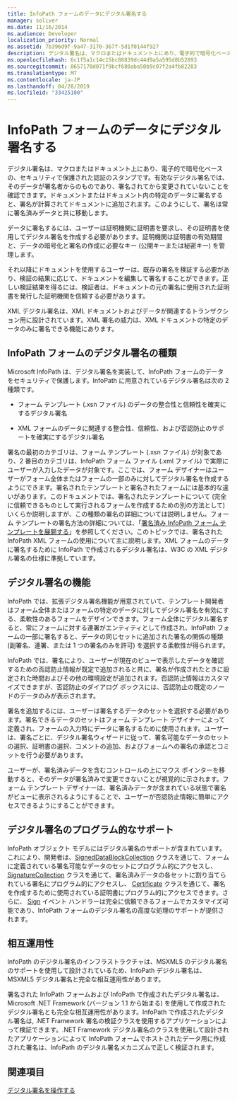 ```yaml
---
title: InfoPath フォームのデータにデジタル署名する
manager: soliver
ms.date: 11/16/2014
ms.audience: Developer
localization_priority: Normal
ms.assetid: 7b396d9f-9a47-3170-367f-5d1f0144f927
description: デジタル署名は、マクロまたはドキュメント上にあり、電子的で暗号化ベースの、セキュリティで保護された認証のスタンプです。有効なデジタル署名では、そのデータが署名者からのものであり、署名されてから変更されていないことを確認できます。ドキュメントまたはドキュメント内の特定のデータに署名すると、署名が計算されてドキュメントに追加されます。このようにして、署名は常に署名済みデータと共に移動します。
ms.openlocfilehash: 6c1f5a1c14c15bc88839dc44d9a5a595d8b52893
ms.sourcegitcommit: 8657170d071f9bcf680aba50b9c07f2a4fb82283
ms.translationtype: MT
ms.contentlocale: ja-JP
ms.lasthandoff: 04/28/2019
ms.locfileid: "33425100"
---
```

# <a name="digitally-signing-data-in-infopath-forms"></a>InfoPath フォームのデータにデジタル署名する

デジタル署名は、マクロまたはドキュメント上にあり、電子的で暗号化ベースの、セキュリティで保護された認証のスタンプです。有効なデジタル署名では、そのデータが署名者からのものであり、署名されてから変更されていないことを確認できます。ドキュメントまたはドキュメント内の特定のデータに署名すると、署名が計算されてドキュメントに追加されます。このようにして、署名は常に署名済みデータと共に移動します。
  
データに署名するには、ユーザーは証明機関に証明書を要求し、その証明書を使用してデジタル署名を作成する必要があります。証明機関は証明書の有効期間と、データの暗号化と署名の作成に必要なキー (公開キーまたは秘密キー) を管理します。
  
それ以降にドキュメントを使用するユーザーは、既存の署名を検証する必要があり、検証の結果に応じて、ドキュメントを編集して署名することができます。正しい検証結果を得るには、検証者は、ドキュメントの元の署名に使用された証明書を発行した証明機関を信頼する必要があります。
  
XML デジタル署名は、XML ドキュメントおよびデータが関連するトランザクション用に設計されています。XML 署名の威力は、XML ドキュメントの特定のデータのみに署名できる機能にあります。
  
## <a name="types-of-digital-signatures-in-infopath-forms"></a>InfoPath フォームのデジタル署名の種類

Microsoft InfoPath は、デジタル署名を実装して、InfoPath フォームのデータをセキュリティで保護します。InfoPath に用意されているデジタル署名は次の 2 種類です。
  
- フォーム テンプレート (.xsn ファイル) のデータの整合性と信頼性を確実にするデジタル署名
    
- XML フォームのデータに関連する整合性、信頼性、および否認防止のサポートを確実にするデジタル署名
    
署名の最初のカテゴリは、フォーム テンプレート (.xsn ファイル) が対象であり、2 番目のカテゴリは、InfoPath フォーム ファイル (.xml ファイル) で実際にユーザーが入力したデータが対象です。ここでは、フォーム デザイナーはユーザーがフォーム全体またはフォームの一部のみに対してデジタル署名を作成するようにできます。署名されたテンプレートと署名されたフォームには基本的な違いがあります。このドキュメントでは、署名されたテンプレートについて (完全に信頼できるものとして実行されるフォームを作成するための別の方法として) いくらか説明しますが、この種類の署名の詳細については説明しません。フォーム テンプレートの署名方法の詳細については、「[署名済み InfoPath フォーム テンプレートを展開する](deploying-signed-infopath-form-templates.md)」を参照してください。このトピックでは、署名された InfoPath XML フォームの使用について主に説明します。XML フォームのデータに署名するために InfoPath で作成されるデジタル署名は、W3C の XML デジタル署名の仕様に準拠しています。 
  
## <a name="digital-signatures-features"></a>デジタル署名の機能

InfoPath では、拡張デジタル署名機能が用意されていて、テンプレート開発者はフォーム全体またはフォームの特定のデータに対してデジタル署名を有効にする、柔軟性のあるフォームをデザインできます。フォーム全体にデジタル署名すると、常にフォームに対する連署がエンティティとして作成され、InfoPath フォームの一部に署名すると、データの同じセットに追加された署名の関係の種類 (副署名、連署、または 1 つの署名のみを許可) を選択する柔軟性が得られます。
  
InfoPath では、署名により、ユーザーが現在のビューで表示したデータを確認するための否認防止情報が既定で追加されると共に、署名が作成されたときに設定された時間およびその他の環境設定が追加されます。否認防止情報はカスタマイズできますが、否認防止のダイアログ ボックスには、否認防止の既定のノードのデータのみが表示されます。
  
署名を追加するには、ユーザーは署名するデータのセットを選択する必要があります。署名できるデータのセットはフォーム テンプレート デザイナーによって定義され、フォームの入力時にデータに署名するために使用されます。ユーザーは、署名ごとに、デジタル署名ウィザードに従って、署名可能なデータのセットの選択、証明書の選択、コメントの追加、およびフォームへの署名の承認とコミットを行う必要があります。
  
ユーザーが、署名済みデータを含むコントロールの上にマウス ポインターを移動すると、そのデータが署名済みで変更できないことが視覚的に示されます。フォーム テンプレート デザイナーは、署名済みデータが含まれている状態で署名がビューに表示されるようにすることで、ユーザーが否認防止情報に簡単にアクセスできるようにすることができます。
  
## <a name="programmatic-support-for-digital-signatures"></a>デジタル署名のプログラム的なサポート

InfoPath オブジェクト モデルにはデジタル署名のサポートが含まれています。これにより、開発者は、[SignedDataBlockCollection](https://msdn.microsoft.com/library/Microsoft.Office.InfoPath.SignedDataBlockCollection.aspx) クラスを通じて、フォームに定義されている署名可能なデータのセットにプログラム的にアクセスし、 [SignatureCollection](https://msdn.microsoft.com/library/Microsoft.Office.InfoPath.SignatureCollection.aspx) クラスを通じて、署名済みデータの各セットに割り当てられている署名にプログラム的にアクセスし、 [Certificate](https://msdn.microsoft.com/library/Microsoft.Office.InfoPath.Certificate.aspx) クラスを通じて、署名を作成するために使用されている証明書にプログラム的にアクセスできます。さらに、 [Sign](https://msdn.microsoft.com/library/Microsoft.Office.InfoPath.FormEvents.Sign.aspx) イベント ハンドラーは完全に信頼できるフォームでカスタマイズ可能であり、InfoPath フォームのデジタル署名の高度な処理のサポートが提供されます。 
  
## <a name="interoperability"></a>相互運用性

InfoPath のデジタル署名のインフラストラクチャは、MSXML5 のデジタル署名のサポートを使用して設計されているため、InfoPath デジタル署名は、MSXML5 デジタル署名と完全な相互運用性があります。
  
署名された InfoPath フォームおよび InfoPath で作成されたデジタル署名は、Microsoft .NET Framework (バージョン 1.1 から始まる) を使用して作成されたデジタル署名とも完全な相互運用性があります。InfoPath で作成されたデジタル署名は, .NET Framework 署名の検証クラスを使用するアプリケーションによって検証できます。.NET Framework デジタル署名のクラスを使用して設計されたアプリケーションによって InfoPath フォームでホストされたデータ用に作成された署名は、InfoPath のデジタル署名メカニズムで正しく検証されます。
  
## <a name="see-also"></a>関連項目



[デジタル署名を操作する](how-to-work-with-digital-signatures.md)

